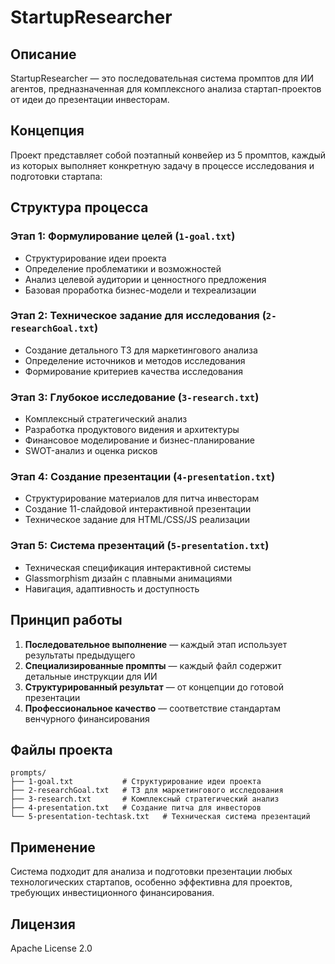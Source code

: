 # StartupResearcher

## Описание

StartupResearcher — это последовательная система промптов для ИИ агентов, предназначенная для комплексного анализа стартап-проектов от идеи до презентации инвесторам.

## Концепция

Проект представляет собой поэтапный конвейер из 5 промптов, каждый из которых выполняет конкретную задачу в процессе исследования и подготовки стартапа:

## Структура процесса

### Этап 1: Формулирование целей (`1-goal.txt`)
- Структурирование идеи проекта
- Определение проблематики и возможностей
- Анализ целевой аудитории и ценностного предложения
- Базовая проработка бизнес-модели и техреализации

### Этап 2: Техническое задание для исследования (`2-researchGoal.txt`)
- Создание детального ТЗ для маркетингового анализа
- Определение источников и методов исследования
- Формирование критериев качества исследования

### Этап 3: Глубокое исследование (`3-research.txt`)
- Комплексный стратегический анализ
- Разработка продуктового видения и архитектуры
- Финансовое моделирование и бизнес-планирование
- SWOT-анализ и оценка рисков

### Этап 4: Создание презентации (`4-presentation.txt`)
- Структурирование материалов для питча инвесторам
- Создание 11-слайдовой интерактивной презентации
- Техническое задание для HTML/CSS/JS реализации

### Этап 5: Система презентаций (`5-presentation.txt`)
- Техническая спецификация интерактивной системы
- Glassmorphism дизайн с плавными анимациями
- Навигация, адаптивность и доступность

## Принцип работы

1. **Последовательное выполнение** — каждый этап использует результаты предыдущего
2. **Специализированные промпты** — каждый файл содержит детальные инструкции для ИИ
3. **Структурированный результат** — от концепции до готовой презентации
4. **Профессиональное качество** — соответствие стандартам венчурного финансирования

## Файлы проекта

```
prompts/
├── 1-goal.txt           # Структурирование идеи проекта
├── 2-researchGoal.txt   # ТЗ для маркетингового исследования
├── 3-research.txt       # Комплексный стратегический анализ
├── 4-presentation.txt   # Создание питча для инвесторов
└── 5-presentation-techtask.txt   # Техническая система презентаций
```

## Применение

Система подходит для анализа и подготовки презентации любых технологических стартапов, особенно эффективна для проектов, требующих инвестиционного финансирования.

## Лицензия

Apache License 2.0
